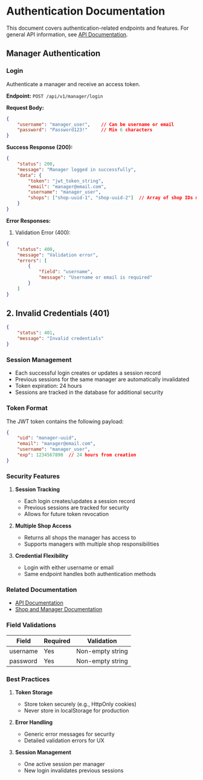 # Authentication Documentation

This document covers authentication-related endpoints and features. For general API information, see [API Documentation](./apis-docs.md).

## Manager Authentication

### Login

Authenticate a manager and receive an access token.

**Endpoint:** `POST /api/v1/manager/login`

**Request Body:**

```json
{
    "username": "manager_user",    // Can be username or email
    "password": "Password123!"     // Min 6 characters
}
```

**Success Response (200):**

```json
{
    "status": 200,
    "message": "Manager logged in successfully",
    "data": {
        "token": "jwt_token_string",
        "email": "manager@email.com",
        "username": "manager_user",
        "shops": ["shop-uuid-1", "shop-uuid-2"]  // Array of shop IDs manager has access to
    }
}
```

**Error Responses:**

1. Validation Error (400):

```json
{
    "status": 400,
    "message": "Validation error",
    "errors": [
        {
            "field": "username",
            "message": "Username or email is required"
        }
    ]
}
```

## 2. Invalid Credentials (401)

```json
{
    "status": 401,
    "message": "Invalid credentials"
}
```

### Session Management

- Each successful login creates or updates a session record
- Previous sessions for the same manager are automatically invalidated
- Token expiration: 24 hours
- Sessions are tracked in the database for additional security

### Token Format

The JWT token contains the following payload:

```json
{
    "uid": "manager-uuid",
    "email": "manager@email.com",
    "username": "manager_user",
    "exp": 1234567890  // 24 hours from creation
}
```

### Security Features

1. **Session Tracking**
   - Each login creates/updates a session record
   - Previous sessions are tracked for security
   - Allows for future token revocation

2. **Multiple Shop Access**
   - Returns all shops the manager has access to
   - Supports managers with multiple shop responsibilities

3. **Credential Flexibility**
   - Login with either username or email
   - Same endpoint handles both authentication methods

### Related Documentation

- [API Documentation](./apis-docs.md)
- [Shop and Manager Documentation](./shop-and-manager-docs.md)

### Field Validations

| Field    | Required | Validation            |
|----------|----------|-----------------------|
| username | Yes      | Non-empty string      |
| password | Yes      | Non-empty string      |

### Best Practices

1. **Token Storage**
   - Store token securely (e.g., HttpOnly cookies)
   - Never store in localStorage for production

2. **Error Handling**
   - Generic error messages for security
   - Detailed validation errors for UX

3. **Session Management**
   - One active session per manager
   - New login invalidates previous sessions
